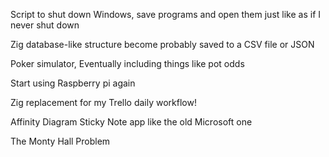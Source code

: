 Script to shut down Windows, save programs and open them just like as if I never shut down

Zig database-like structure become probably saved to a CSV file or JSON

Poker simulator, Eventually including things like pot odds

Start using Raspberry pi again

Zig replacement for my Trello daily workflow!

Affinity Diagram Sticky Note app like the old Microsoft one

The Monty Hall Problem